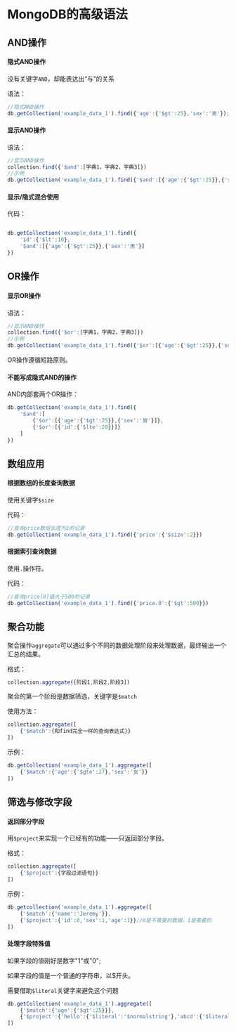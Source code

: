 # MongoDB的高级语法

## AND操作

#### 隐式AND操作

没有关键字`AND`，却能表达出“与”的关系

语法：

```js
//隐式AND操作
db.getCollection('example_data_1').find({'age':{'$gt':25},'sex':'男'});
```

#### 显示AND操作

语法：

```js
//显示AND操作
collection.find({'$and':[字典1，字典2，字典3]})
//示例
db.getCollection('example_data_1').find({'$and':[{'age':{'$gt':25}},{'sex':'男'}]});
```

#### 显示/隐式混合使用

代码：

```js

db.getCollection('example_data_1').find({
    'id':{'$lt':10},
    '$and':[{'age':{'$gt':25}},{'sex':'男'}]
})
```

## OR操作

#### 显示OR操作

语法：

```js
//显示AND操作
collection.find({'$or':[字典1，字典2，字典3]})
//示例
db.getCollection('example_data_1').find({'$or':[{'age':{'$gt':25}},{'sex':'男'}]});
```

OR操作遵循短路原则。

#### 不能写成隐式AND的操作

AND内部套两个OR操作：

```js
db.getCollection('example_data_1').find({
    '$and':[
        {'$or':[{'age':{'$gt':25}},{'sex':'男'}]},
        {'$or':[{'id':{'$lte':20}}]}
    ]
})
```

## 数组应用

#### 根据数组的长度查询数据

使用关键字`$size`

代码：

```js
//查询price数组长度为2的记录
db.getCollection('example_data_1').find({'price':{'$size':2}})
```

#### 根据索引查询数据

使用`.`操作符。

代码：

```js
//查询price[0]值大于500的记录
db.getCollection('example_data_1').find({'price.0':{'$gt':500}})
```

## 聚合功能

聚合操作`aggregate`可以通过多个不同的数据处理阶段来处理数据，最终输出一个汇总的结果。

格式：

```js
collection.aggregate([阶段1,阶段2,阶段3])
```

聚合的第一个阶段是数据筛选，关键字是`$match`

使用方法：

```js
collection.aggregate([
    {'$match':{和find完全一样的查询表达式}}
])
```

示例：

```js
db.getCollection('example_data_1').aggregate([
    {'$match':{'age':{'$gte':27},'sex':'女'}}
])
```

## 筛选与修改字段

#### 返回部分字段

用`$project`来实现一个已经有的功能——只返回部分字段。

格式：

```js
collection.aggregate([
    {'$project':{字段过滤语句}}
])
```

示例：

```js
db.getcollection('example_data_1').aggregate([
    {'$match':{'name':'Jeremy'}},
    {'$project':{'id':0,'sex':1,'age':1}}//0是不需要的数据，1是需要的
])
```

#### 处理字段特殊值

如果字段的值刚好是数字"1"或"0";

如果字段的值是一个普通的字符串，以$开头。

需要借助`$literal`关键字来避免这个问题

```js
db.getCollection('example_data_1').aggregate([
    {'$match':{'age':{'$gt':25}}},
    {'$project':{'hello':{'$literal':'$normalstring'},'abcd':{'$literal':1}}}
])
```















